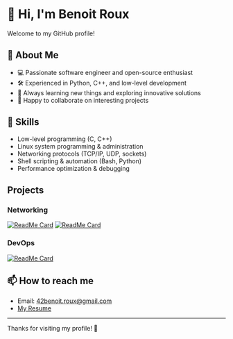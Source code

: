 # 👋 Hi, I'm Benoit Roux

Welcome to my GitHub profile!

## 🚀 About Me

- 💻 Passionate software engineer and open-source enthusiast
- 🛠️ Experienced in Python, C++, and low-level development
- 🌱 Always learning new things and exploring innovative solutions
- 🤝 Happy to collaborate on interesting projects

## 🧰 Skills

- Low-level programming (C, C++)
- Linux system programming & administration
- Networking protocols (TCP/IP, UDP, sockets)
- Shell scripting & automation (Bash, Python)
- Performance optimization & debugging

## Projects
### Networking
[![ReadMe Card](https://github-readme-stats.vercel.app/api/pin/?username=BenoitRoux0&repo=ft_ping)](https://github.com/BenoitRoux0/ft_ping)
[![ReadMe Card](https://github-readme-stats.vercel.app/api/pin/?username=BenoitRoux0&repo=ft_traceroute)](https://github.com/BenoitRoux0/ft_traceroute)

### DevOps
[![ReadMe Card](https://github-readme-stats.vercel.app/api/pin/?username=Papaquerette&repo=Inception-of-Things)](https://github.com/Papaquerette/Inception-of-Things)

## 📫 How to reach me

- Email: 42benoit.roux@gmail.com
- [My Resume](https://cv.42.fr/beroux)

---

Thanks for visiting my profile! 🚀
